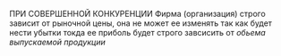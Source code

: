 ПРИ СОВЕРШЕННОЙ КОНКУРЕНЦИИ
Фирма (организация) строго зависит от рыночной цены, она  не может ее изменять так как будет нести убытки
токда ее приболь будет строго завсисить от *обьема выпускаемой продукции*
